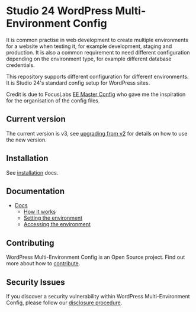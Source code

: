 # Studio 24 WordPress Multi-Environment Config

It is common practise in web development to create multiple environments for a website when testing it, for example 
development, staging and production. It is also a common requirement to need different configuration depending on the 
environment type, for example different database credentials.

This repository supports different configuration for different environments. It is Studio 24's standard config setup for 
WordPress sites.

Credit is due to FocusLabs [EE Master Config](https://github.com/focuslabllc/ee-master-config)
who gave me the inspiration for the organisation of the config files.

## Current version

The current version is v3, see [upgrading from v2](docs/upgrading.md) for details on how to use the new version.

## Installation

See [installation](docs/install.md) docs.

## Documentation

* [Docs](docs/README.md)
  * [How it works](docs/how-it-works.md)
  * [Setting the environment](docs/setting-the-environment.md)
  * [Accessing the environment](docs/accessing-the-environment.md)

## Contributing

WordPress Multi-Environment Config is an Open Source project. Find out more about how to [contribute](CONTRIBUTING.md).

## Security Issues

If you discover a security vulnerability within WordPress Multi-Environment Config, please follow our [disclosure procedure](SECURITY.md).
